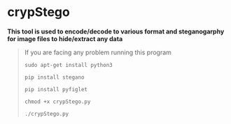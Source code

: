 # crypStego
**This tool is used to encode/decode to various format and steganogarphy for image files to hide/extract any data**

> If you are facing any problem running this program
> 
> `sudo apt-get install python3`
> 
> `pip install stegano`
> 
> `pip install pyfiglet`
> 
> `chmod +x crypStego.py`
> 
> `./crypStego.py`

